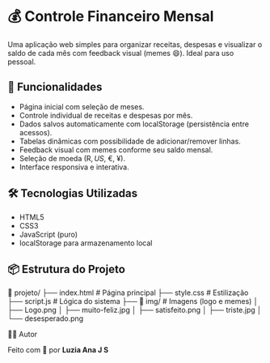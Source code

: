 # 💰 Controle Financeiro Mensal

Uma aplicação web simples para organizar receitas, despesas e visualizar o saldo de cada mês com feedback visual (memes 😄). Ideal para uso pessoal.

## 🚀 Funcionalidades

- Página inicial com seleção de meses.
- Controle individual de receitas e despesas por mês.
- Dados salvos automaticamente com localStorage (persistência entre acessos).
- Tabelas dinâmicas com possibilidade de adicionar/remover linhas.
- Feedback visual com memes conforme seu saldo mensal.
- Seleção de moeda (R$, US$, €, ¥).
- Interface responsiva e interativa.

## 🛠️ Tecnologias Utilizadas

- HTML5
- CSS3
- JavaScript (puro)
- localStorage para armazenamento local

## 📦 Estrutura do Projeto

📁 projeto/
├── index.html # Página principal
├── style.css # Estilização
├── script.js # Lógica do sistema
├── 📁 img/ # Imagens (logo e memes)
│ ├── Logo.png
│ ├── muito-feliz.jpg
│ ├── satisfeito.png
│ ├── triste.jpg
│ └── desesperado.png

🧑‍💻 Autor

Feito com 💚 por **Luzia Ana J S**
